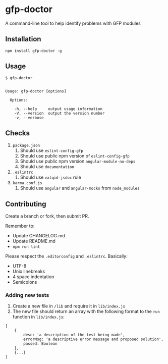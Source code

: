 # gfp-doctor
A command-line tool to help identify problems with GFP modules

## Installation

```
npm install gfp-doctor -g
```

## Usage

```
$ gfp-doctor


Usage: gfp-doctor [options]

  Options:

    -h, --help     output usage information
    -V, --version  output the version number
    -v, --verbose
```

## Checks

1. `package.json`
    1. Should use `eslint-config-gfp`
    1. Should use public npm version of `eslint-config-gfp`
    1. Should use public npm version `angular-module-no-deps`
    1. Should use `documentation`
1. `.eslintrc`
    1. Should use `valqid-jsdoc` rule
1. `karma.conf.js`
    1. Should use `angular` and `angular-mocks` from `node_modules`


## Contributing

Create a branch or fork, then submit PR.

Remember to:

* Update CHANGELOG.md
* Update README.md
* `npm run lint`

Please respect the `.editorconfig` and `.eslintrc`. Basically:

* UTF-8
* Unix linebreaks
* 4 space indentation
* Semicolons


### Adding new tests

1. Create a new file in `/lib` and require it in `lib/index.js`
2. The new file should return an array with the following format to the `run` function in `lib/index.js`:
```
[
    {
        desc: 'a description of the test being made',
        errorMsg: 'a descriptive error message and proposed solution',
        passed: Boolean
    },
    {...}
]
```
